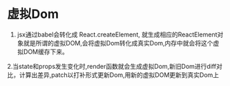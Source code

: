 
# 虚拟Dom

   1. jsx通过babel会转化成 React.createElement, 就生成相应的ReactElement对象就是所谓的虚拟DOM,会将虚拟Dom转化成真实Dom,内存中就会将这个虚拟DOM缓存下来。


   2.当state和props发生变化时,render函数就会生成虚拟Dom,新旧Dom进行diff对比，计算出差异,patch以打补形式更新Dom,用新的虚拟DOM更新到真实Dom上

